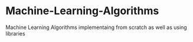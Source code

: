 # Machine-Learning-Algorithms
Machine Learning Algorithms implementaing from scratch as well as using libraries

